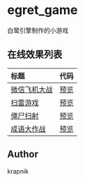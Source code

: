 # egret_game

白鹭引擎制作的小游戏

## 在线效果列表

[placeholder]:p

| 标题  | 代码 |
|:--------  |:--------:|
| [微信飞机大战](https://krapnikkk.github.io/egret-game/egret-wxflight) |  [预览](./egret-wxflight) |
| [扫雷游戏](https://krapnikkk.github.io/egret-game/egret-mineClearance) | [预览](./egret-mineClearance) |
| [僵尸扫射](https://krapnikkk.github.io/egret-game/egret-zombieShooter) |  [预览](./egret-zombieShooter) |
| [成语大作战](https://krapnikkk.github.io/egret-game/egret-crosswordt) | [预览](./egret-crossword) |


[/placeholder]:p

## Author
krapnik

